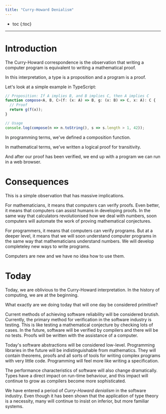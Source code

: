 ```yaml
---
title: "Curry-Howard Denialism"
---
```


* toc
{:toc}

---

# Introduction

The Curry-Howard correspondence is the observation that writing a computer program is equivalent to writing a mathematical proof.

In this interpretation, a type is a proposition and a program is a proof.

Let's look at a simple example in TypeScript:

```typescript
// Proposition: If A implies B, and B implies C, then A implies C
function compose<A, B, C>(f: (x: A) => B, g: (x: B) => C, x: A): C {
  // Proof
  return g(f(x));
}

// Usage
console.log(compose(n => n.toString(), s => s.length > 1, 42));
```

In programming terms, we've defined a composition function.

In mathematical terms, we've written a logical proof for transitivity.

And after our proof has been verified, we end up with a program we can run in a web browser.

# Consequences

This is a simple observation that has massive implications.

For mathematicians, it means that computers can verify proofs. Even better, it means that computers can assist humans in developing proofs. In the same way that calculators revolutionised how we deal with numbers, soon computers will automate the work of proving mathematical conjectures.

For programmers, it means that computers can verify programs. But at a deeper level, it means that we will soon understand computer programs in the same way that mathematicians understand numbers. We will develop completeley new ways to write programs.

Computers are new and we have no idea how to use them.

# Today

Today, we are oblivious to the Curry-Howard interpretation. In the history of computing, we are at the beginning.

What exactly are we doing today that will one day be considered primitive?

Current methods of achieving software reliability will be considered brutish. Currently, the primary method for verification in the software industry is testing. This is like testing a mathematical conjecture by checking lots of cases. In the future, software will be verified by compilers and there will be no tests. Proofs will be written with the assistance of a computer.

Today's software abstractions will be considered low-level. Programming libraries in the future will be indistinguishable from mathematics. They will contain theorems, proofs and all sorts of tools for writing complex programs with very little code. Programming will feel more like writing a specification.

The performance characteristics of software will also change dramatically. Types have a direct impact on run-time behaviour, and this impact will continue to grow as compilers become more sophisticated.

We have entered a period of *Curry-Howard denialism* in the software industry. Even though it has been shown that the application of type theory is a necessity, many will continue to insist on inferior, but more familiar systems.
